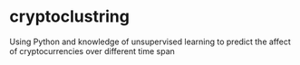 # cryptoclustring
Using Python and knowledge of unsupervised learning to predict the affect of cryptocurrencies over different time span
